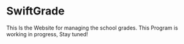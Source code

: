 # SwiftGrade

This Is the Website for managing the school grades.
This Program is working in progress, Stay tuned!
